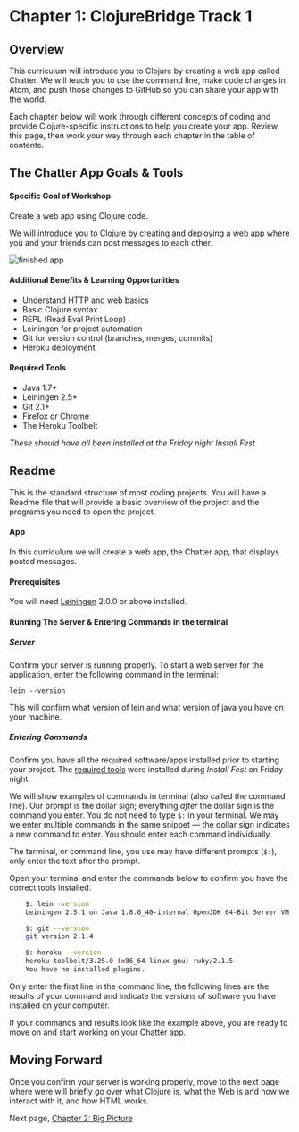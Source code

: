 
# Chapter 1: ClojureBridge Track 1

## Overview
This curriculum will introduce you to Clojure by creating a web app called Chatter. We will teach you to use the command line, make code changes in Atom, and push those changes to GitHub so you can share your app with the world.

Each chapter below will work through different concepts of coding and provide Clojure-specific instructions to help you create your app. Review this page, then work your way through each chapter in the table of contents.

## The Chatter App Goals & Tools

#### Specific Goal of Workshop

Create a web app using Clojure code.

We will introduce you to Clojure by creating and deploying a web app where you and your friends can post messages to each other.

![](https://github.com/annieengmark/track1-chatter/blob/master/images/finished%20app.png "finished app")

#### Additional Benefits & Learning Opportunities

* Understand HTTP and web basics
* Basic Clojure syntax
* REPL (Read Eval Print Loop)
* Leiningen for project automation
* Git for version control (branches, merges, commits)
* Heroku deployment

#### Required Tools

* Java 1.7+
* Leiningen 2.5+
* Git 2.1+
* Firefox or Chrome
* The Heroku Toolbelt

_These should have all been installed at the Friday night Install Fest_

## Readme
This is the standard structure of most coding projects. You will have a Readme file that will provide a basic overview of the project and the programs you need to open the project.

#### App

In this curriculum we will create a web app, the Chatter app, that displays posted messages.

#### Prerequisites

You will need [Leiningen][] 2.0.0 or above installed.

[leiningen]: https://github.com/technomancy/leiningen

#### Running The Server & Entering Commands in the terminal

##### Server
Confirm your server is running properly. To start a web server for the application, enter the following command in the terminal:

    lein --version

This will confirm what version of lein and what version of java you have on your machine.

##### Entering Commands

Confirm you have all the required software/apps installed prior to starting your project. The [required tools](#required-tools) were installed during _Install Fest_ on Friday night.

We will show examples of commands in terminal (also called the command line). Our prompt is the dollar sign; everything _after_ the dollar sign is the command you enter. You do not need to type `$:` in your terminal. We may we enter multiple commands in the same snippet &mdash; the dollar sign indicates a new command to enter. You should enter each command individually.

The terminal, or command line, you use may have different prompts (`$:`), only enter the text after the prompt.

Open your terminal and enter the commands below to confirm you have the correct tools installed.

```bash
	$: lein -version
    Leiningen 2.5.1 on Java 1.8.0_40-internal OpenJDK 64-Bit Server VM

    $: git --version
    git version 2.1.4

    $: heroku --version
    heroku-toolbelt/3.25.0 (x86_64-linux-gnu) ruby/2.1.5
    You have no installed plugins.
```

Only enter the first line in the command line; the following lines are the results of your command and indicate the versions of software you have installed on your computer.

If your commands and results look like the example above, you are ready to move on and start working on your Chatter app.

## Moving Forward
Once you confirm your server is working properly, move to the next page where were will briefly go over what Clojure is, what the Web is and how we interact with it, and how HTML works.

Next page, [Chapter 2: Big Picture](#chapter-2-big-picture)
